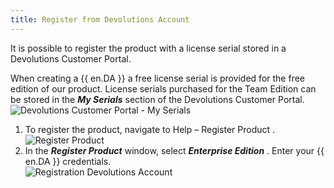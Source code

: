 ```yaml
---
title: Register from Devolutions Account
---
```

It is possible to register the product with a license serial stored in a Devolutions Customer Portal.  

When creating a {{ en.DA }} a free license serial is provided for the free edition of our product. License serials purchased for the Team Edition can be stored in the ***My Serials*** section of the Devolutions Customer Portal.  
![Devolutions Customer Portal - My Serials](https://webdevolutions.azureedge.net/docs/en/rdm/mac/clip11014.png) 

1. To register the product, navigate to Help – Register Product .  
![Register Product](https://webdevolutions.azureedge.net/docs/en/rdm/mac/clip11002.png) 
1. In the ***Register Product*** window, select ***Enterprise Edition*** . Enter your {{ en.DA }} credentials.  
![Registration Devolutions Account](https://webdevolutions.azureedge.net/docs/en/rdm/mac/RdmMac4006.png) 

